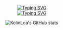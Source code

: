 <div align="center">

[![Typing SVG](https://readme-typing-svg.demolab.com?font=Fira+Code&pause=1000&width=435&lines=Welcome+to+my+space)](https://git.io/typing-svg)   
[![Typing SVG](https://readme-typing-svg.demolab.com?font=Fira+Code&pause=1000&width=435&lines=%E6%AC%A2%E4%B9%90%E6%97%B6%E5%85%89%E5%BC%80%E5%A7%8B%E4%BA%86)](https://git.io/typing-svg)  

![KolinLoa's GitHub stats](https://github-immortality.vercel.app/api?username=KolinLoa)  





</div>


